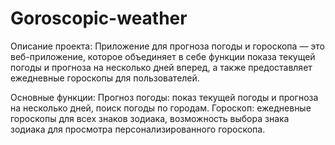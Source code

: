 # Goroscopic-weather
Описание проекта: 
Приложение для прогноза погоды и гороскопа — это веб-приложение, которое объединяет в себе функции показа текущей погоды и прогноза на несколько дней вперед, а также предоставляет ежедневные гороскопы для пользователей.

Основные функции:
Прогноз погоды: показ текущей погоды и прогноза на несколько дней, поиск погоды по городам.
Гороскоп: ежедневные гороскопы для всех знаков зодиака, возможность выбора знака зодиака для просмотра персонализированного гороскопа.
